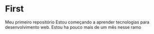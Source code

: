 # First
Meu primeiro repositório
Estou começando a aprender tecnologias para desenvolvimento web. Estou ha pouco mais de um mês nesse ramo

